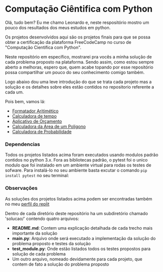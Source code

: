 # **Computação Ciêntifica com Python**

Olá, tudo bem? Eu me chamo Leonardo e, neste respositório mostro um pouco dos resultados dos meus estudos em python. 

Os projetos desenvolvidos aqui são os  projetos finais para que se possa obter a certificação da plataforma FreeCodeCamp no curso de "Computação Cientifica com Python". 

Neste repositório em específico, mostrarei pra vocês a minha solução de cada problema proposto na plataforma. Sendo assim, como estou sempre aberto a melhoras, espero que, quem acabe topando por esse repositório possa compartilhar um pouco do seu conhecimento comigo também. 

Logo abaixo dou uma leve introdução do que se trata cada projeto mas a solução e os detalhes sobre eles estão contidos no repositorio referente a cada um.

Pois bem, vamos lá:

* [Formatador Aritimético](./formatador-aritimetico/)
* [Calculadora de tempo](./calculadora-de-tempo/)
* [Aplicativo de Orçamento](./aplicativo-de-orcamento/)
* [Calculadora da Area de um Poligono](./calculadora-da-area-de-um-poligono/)
* [Calculadora de Probabilidade](./calculadora-de-probabilidade/)

### **Dependencias**

Todos os projetos listados acima foram executados usando modulos padrão contidos no python 3.x. Fora as bibliotecas padrão, o pytest foi o  unico modulo que foi instalado em um ambiente virtual para rodas os testes de sofware. Para instalá-lo no seu ambiente basta excutar o comando `pip install pytest` no seu terminal:

### **Observações**

As soluções dos projetos listados acima podem ser encontradas também no meu [perfil do replit](https://replit.com/@LeonardoRodri90)

Dentro de cada diretório deste repositório ha um subdiretório chamado 'solucao/' contendo quatro arquivos:

* **README.md**: Contem uma explicação detalhada de cada trecho mais importante da solução
* **main.py**: Arquivo onde será executado a implementação da solução do problema proposto e testes da solução
* **test_module.py**: Onde estão listados todos os testes propostos para solução de cada problema
* Um outro arquivo, nomeado devidamente para cada projeto, que contem de fato a solução do problema proposto
